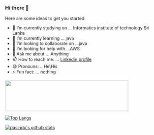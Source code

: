 ### Hi there 👋



Here are some ideas to get you started:

- 🔭 I’m currently studying on ... Informatics institute of technology Sri Lanka
- 🌱 I’m currently learning ... java
- 👯 I’m looking to collaborate on ...java
- 🤔 I’m looking for help with ...AWS
- 💬 Ask me about ... Anything
- 📫 How to reach me: ... [Linkedin profile](https://www.linkedin.com/in/pasindu-rathnayaka-568b74205/)
- 😄 Pronouns: ...He\His
- ⚡ Fun fact: ... nothing

<img src="https://wallpapercave.com/uwp/uwp135215.gif" width=400 height=100/>

[![Top Langs](https://github-readme-stats.vercel.app/api/top-langs/?username=pasindu99-ui)](https://github.com/anuraghazra/github-readme-stats)

[![pasindu's github stats](https://github-readme-stats.vercel.app/api?username=pasindu99-ui&count_private=true&show_icons=true&theme=radical&hide_rank=false)](https://github.com/anuraghazra/github-readme-stats)
